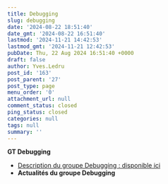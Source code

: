 ```yaml
---
title: Debugging
slug: debugging
date: '2024-08-22 18:51:40'
date_gmt: '2024-08-22 16:51:40'
lastmod: '2024-11-21 14:42:53'
lastmod_gmt: '2024-11-21 12:42:53'
pubDate: Thu, 22 Aug 2024 16:51:40 +0000
draft: false
author: Yves.Ledru
post_id: '163'
post_parent: '27'
post_type: page
menu_order: '0'
attachment_url: null
comment_status: closed
ping_status: closed
categories: null
tags: null
summary: ''
---
```


**GT Debugging**

  * [Description du groupe Debugging : disponible ici](http://gdr-gpl.cnrs.fr/?page_id=165)
  * **Actualités du groupe Debugging**


